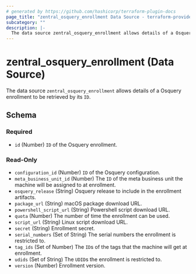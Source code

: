 ```yaml
---
# generated by https://github.com/hashicorp/terraform-plugin-docs
page_title: "zentral_osquery_enrollment Data Source - terraform-provider-zentral"
subcategory: ""
description: |-
  The data source zentral_osquery_enrollment allows details of a Osquery enrollment to be retrieved by its ID.
---
```


# zentral_osquery_enrollment (Data Source)

The data source `zentral_osquery_enrollment` allows details of a Osquery enrollment to be retrieved by its `ID`.



<!-- schema generated by tfplugindocs -->
## Schema

### Required

- `id` (Number) `ID` of the Osquery enrollment.

### Read-Only

- `configuration_id` (Number) `ID` of the Osquery configuration.
- `meta_business_unit_id` (Number) The `ID` of the meta business unit the machine will be assigned to at enrollment.
- `osquery_release` (String) Osquery release to include in the enrollment artifacts.
- `package_url` (String) macOS package download URL.
- `powershell_script_url` (String) Powershell script download URL.
- `quota` (Number) The number of time the enrollment can be used.
- `script_url` (String) Linux script download URL.
- `secret` (String) Enrollment secret.
- `serial_numbers` (Set of String) The serial numbers the enrollment is restricted to.
- `tag_ids` (Set of Number) The `ID`s of the tags that the machine will get at enrollment.
- `udids` (Set of String) The `UDID`s the enrollment is restricted to.
- `version` (Number) Enrollment version.


